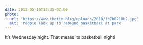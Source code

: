 ```yaml
---
date: 2012-05-16T13:35-07:00
photo:
- url: 'https://www.thetim.blog/uploads/2018/1c7b0210b2.jpg'
  alt: 'People look up to rebound basketball at park'
---
```

It’s Wednesday night. That means its basketball night!
